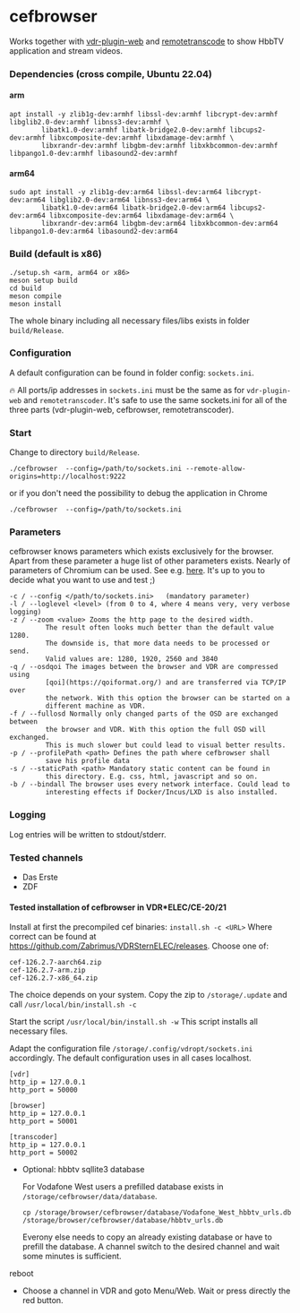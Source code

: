# cefbrowser 
Works together with [vdr-plugin-web](https://github.com/Zabrimus/vdr-plugin-web) and [remotetranscode](https://github.com/Zabrimus/remotetranscode) to show HbbTV application and stream videos.

### Dependencies (cross compile, Ubuntu 22.04)
#### arm
```
apt install -y zlib1g-dev:armhf libssl-dev:armhf libcrypt-dev:armhf libglib2.0-dev:armhf libnss3-dev:armhf \
        libatk1.0-dev:armhf libatk-bridge2.0-dev:armhf libcups2-dev:armhf libxcomposite-dev:armhf libxdamage-dev:armhf \
        libxrandr-dev:armhf libgbm-dev:armhf libxkbcommon-dev:armhf libpango1.0-dev:armhf libasound2-dev:armhf
```

#### arm64
```
sudo apt install -y zlib1g-dev:arm64 libssl-dev:arm64 libcrypt-dev:arm64 libglib2.0-dev:arm64 libnss3-dev:arm64 \
        libatk1.0-dev:arm64 libatk-bridge2.0-dev:arm64 libcups2-dev:arm64 libxcomposite-dev:arm64 libxdamage-dev:arm64 \
        libxrandr-dev:arm64 libgbm-dev:arm64 libxkbcommon-dev:arm64 libpango1.0-dev:arm64 libasound2-dev:arm64
```

### Build (default is x86)
```
./setup.sh <arm, arm64 or x86>
meson setup build
cd build
meson compile
meson install
```
The whole binary including all necessary files/libs exists in folder ```build/Release```.

### Configuration
A default configuration can be found in folder config: ```sockets.ini```.

:fire: All ports/ip addresses in ```sockets.ini``` must be the same as for ```vdr-plugin-web``` and ```remotetranscoder```.
It's safe to use the same sockets.ini for all of the three parts (vdr-plugin-web, cefbrowser, remotetranscoder). 

### Start
Change to directory ```build/Release```.

```./cefbrowser  --config=/path/to/sockets.ini --remote-allow-origins=http://localhost:9222```

or if you don't need the possibility to debug the application in Chrome

```./cefbrowser  --config=/path/to/sockets.ini```

### Parameters
cefbrowser knows parameters which exists exclusively for the browser. 
Apart from these parameter a huge list of other parameters exists. 
Nearly of parameters of Chromium can be used. See e.g. [here](https://peter.sh/experiments/chromium-command-line-switches/). 
It's up to you to decide what you want to use and test ;)

```
-c / --config </path/to/sockets.ini>   (mandatory parameter)
-l / --loglevel <level> (from 0 to 4, where 4 means very, very verbose logging)
-z / --zoom <value> Zooms the http page to the desired width. 
         The result often looks much better than the default value 1280.
         The downside is, that more data needs to be processed or send.
         Valid values are: 1280, 1920, 2560 and 3840
-q / --osdqoi The images between the browser and VDR are compressed using 
         [qoi](https://qoiformat.org/) and are transferred via TCP/IP over 
         the network. With this option the browser can be started on a 
         different machine as VDR.                      
-f / --fullosd Normally only changed parts of the OSD are exchanged between 
         the browser and VDR. With this option the full OSD will exchanged. 
         This is much slower but could lead to visual better results.
-p / --profilePath <path> Defines the path where cefbrowser shall 
         save his profile data
-s / --staticPath <path> Mandatory static content can be found in 
         this directory. E.g. css, html, javascript and so on.
-b / --bindall The browser uses every network interface. Could lead to 
         interesting effects if Docker/Incus/LXD is also installed.                  
```

### Logging
Log entries will be written to stdout/stderr.

### Tested channels
- Das Erste
- ZDF

#### Tested installation of cefbrowser in VDR*ELEC/CE-20/21
Install at first the precompiled cef binaries:
```install.sh -c <URL>```
Where correct <URL> can be found at https://github.com/Zabrimus/VDRSternELEC/releases. 
Choose one of:
```
cef-126.2.7-aarch64.zip  
cef-126.2.7-arm.zip      
cef-126.2.7-x86_64.zip
```   
The choice depends on your system.
Copy the zip to ```/storage/.update``` and call ```/usr/local/bin/install.sh -c``` 

Start the script ```/usr/local/bin/install.sh -w```
This script installs all necessary files.

Adapt the configuration file ```/storage/.config/vdropt/sockets.ini``` accordingly. The default configuration uses in all cases localhost.
  ```
  [vdr]
  http_ip = 127.0.0.1
  http_port = 50000

  [browser]
  http_ip = 127.0.0.1
  http_port = 50001

  [transcoder]
  http_ip = 127.0.0.1
  http_port = 50002
  ```
 
- Optional: hbbtv sqllite3 database

   For Vodafone West users a prefilled database exists in ```/storage/cefbrowser/data/database```.
   ```
   cp /storage/browser/cefbrowser/database/Vodafone_West_hbbtv_urls.db /storage/browser/cefbrowser/database/hbbtv_urls.db
   ```
   Everony else needs to copy an already existing database or have to prefill the database. 
   A channel switch to the desired channel and wait some minutes is sufficient.

reboot

- Choose a channel in VDR and goto Menu/Web. Wait or press directly the red button.